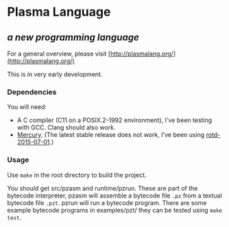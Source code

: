 # Plasma Language
## *a new programming language*

For a general overview, please visit [http://plasmalang.org/](http://plasmalang.org/)

This is in very early development.

### Dependencies

You will need:

* A C compiler (C11 on a POSIX.2-1992 environment), I've been testing with GCC.  Clang should also work.
* [Mercury](https://www.mercurylang.org/). (The latest stable release does not work, I've been using [rotd-2015-07-01](http://dl.mercurylang.org/rotd/mercury-srcdist-rotd-2015-07-01.tar.gz).)

### Usage

Use ```make``` in the root directory to build the project.

You should get src/pzasm and runtime/pzrun.
These are part of the bytecode interpreter, pzasm will assemble a bytecode
file ```.pz``` from a textual bytecode file ```.pzt```.  pzrun will run a
bytecode program.  There are some example bytecode programs in examples/pzt/
they can be tested using ```make test```.

